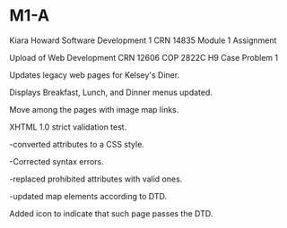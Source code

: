 # M1-A
Kiara Howard
Software Development 1
CRN 14835
Module 1 Assignment

Upload of 
Web Development
CRN 12606
COP 2822C 
H9 Case Problem 1

Updates legacy web pages for Kelsey's Diner.

Displays Breakfast, Lunch, and Dinner menus updated.

Move among the pages with image map links.

XHTML 1.0 strict validation test.

  -converted attributes to a CSS style.
  
  -Corrected syntax errors.
  
  -replaced prohibited attributes with valid ones.
  
  -updated map elements according to DTD.
  
Added icon to indicate that such page passes the DTD.

